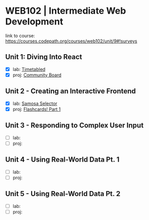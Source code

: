 # WEB102 | Intermediate Web Development

link to course: https://courses.codepath.org/courses/web102/unit/9#!surveys

## Unit 1: Diving Into React

- [x] lab: [Timetabled](https://courses.codepath.org/courses/web102/unit/1#!labs)
- [x] proj: [Community Board](https://courses.codepath.org/courses/web102/unit/1#!projects)

## Unit 2 - Creating an Interactive Frontend

- [x] lab: [Samosa Selector](https://courses.codepath.org/courses/web102/unit/2#!labs)
- [x] proj: [Flashcards! Part 1](https://courses.codepath.org/courses/web102/unit/2#!projects)

## Unit 3 - Responding to Complex User Input

- [ ] lab:
- [ ] proj:

## Unit 4 - Using Real-World Data Pt. 1

- [ ] lab:
- [ ] proj:

## Unit 5 - Using Real-World Data Pt. 2

- [ ] lab:
- [ ] proj:
